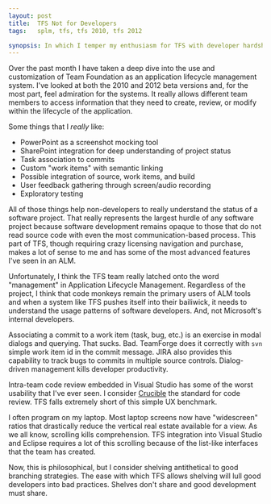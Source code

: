 ```yaml
---
layout: post
title:  TFS Not for Developers
tags:   splm, tfs, tfs 2010, tfs 2012

synopsis: In which I temper my enthusiasm for TFS with developer hardships.
---
```

Over the past month I have taken a deep dive into the use and customization of
Team Foundation as an application lifecycle management system. I've looked at
both the 2010 and 2012 beta versions and, for the most part, feel admiration
for the systems. It really allows different team members to access information
that they need to create, review, or modify within the lifecycle of the
application.

Some things that I *really* like:

* PowerPoint as a screenshot mocking tool
* SharePoint integration for deep understanding of project status
* Task association to commits
* Custom "work items" with semantic linking
* Possible integration of source, work items, and build
* User feedback gathering through screen/audio recording
* Exploratory testing

All of those things help non-developers to really understand the status of a
software project. That really represents the largest hurdle of any software
project because software development remains opaque to those that do not read
source code with even the most communication-based process. This part of TFS,
though requiring crazy licensing navigation and purchase, makes a lot of sense
to me and has some of the most advanced features I've seen in an ALM.

Unfortunately, I think the TFS team really latched onto the word
"management" in Application Lifecycle Management. Regardless of the project, I
think that code monkeys remain the primary users of ALM tools and when a
system like TFS pushes itself into their bailiwick, it needs to understand the
usage patterns of software developers. And, not Microsoft's internal
developers.

Associating a commit to a work item (task, bug, etc.) is an exercise in modal
dialogs and querying. That sucks. Bad. TeamForge does it correctly with `svn`
simple work item id in the commit message. JIRA also provides this capability
to track bugs to commits in multiple source controls. Dialog-driven management
kills developer productivity.

Intra-team code review embedded in Visual Studio has some of the worst
usability that I've ever seen. I consider
[Crucible](http://www.atlassian.com/software/crucible/overview) the standard
for code review. TFS falls extremely short of this simple UX benchmark.

I often program on my laptop. Most laptop screens now have "widescreen" ratios
that drastically reduce the vertical real estate available for a view. As we
all know, scrolling kills comprehension. TFS integration into Visual Studio and
Eclipse requires a lot of this scrolling because of the list-like interfaces
that the team has created.

Now, this is philosophical, but I consider shelving antithetical to good
branching strategies. The ease with which TFS allows shelving will lull good
developers into bad practices. Shelves don't share and good development must
share.

